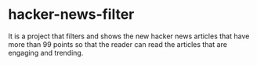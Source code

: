 # hacker-news-filter
It is a project that filters and shows the new hacker news articles that have more than 99 points so that the reader can read the articles that are engaging and trending.
